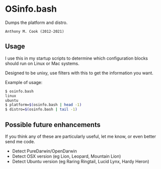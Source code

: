 OSinfo.bash
===========

Dumps the platform and distro.

    Anthony M. Cook (2012-2021)

Usage
-----

I use this in my startup scripts to determine which configuration blocks should run on Linux or Mac systems.

Designed to be unixy, use filters with this to get the information you want.

Example of usage:

```bash
$ osinfo.bash
linux
ubuntu
$ platform=$(osinfo.bash | head -1)
$ distro=$(osinfo.bash | tail -1)
```

Possible future enhancements
----------------------------

If you think any of these are particularly useful, let me know, or even better send me code.

* Detect PureDarwin/OpenDarwin
* Detect OSX version (eg Lion, Leopard, Mountain Lion)
* Detect Ubuntu version (eg Raring Ringtail, Lucid Lynx, Hardy Heron)

